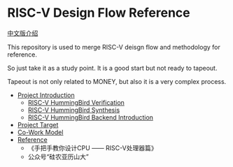 # RISC-V Design Flow Reference

[中文版介绍](README.zh.md)

This repository is used to merge RISC-V deisgn flow and methodology for reference.

So just take it as a study point. It is a good start but not ready to tapeout.

Tapeout is not only related to MONEY, but also it is a very complex process.

* [Project Introduction](docs/INTRO.md)
  * [RISC-V HummingBird Verification](https://github.com/chenfengrugao/riscvv/blob/master/README.md)
  * [RISC-V HummingBird Synthesis](https://github.com/xoit/riscv-synthesis/master/README.md)
  * [RISC-V HummingBird Backend Introduction](https://github.com/xoit/riscv-backend/master/README.md)
* [Project Target](docs/target.md)
* [Co-Work Model](docs/cowork.md)
* [Reference](docs/reference.md)
  * 《手把手教你设计CPU —— RISC-V处理器篇》
  * 公众号“硅农亚历山大”
